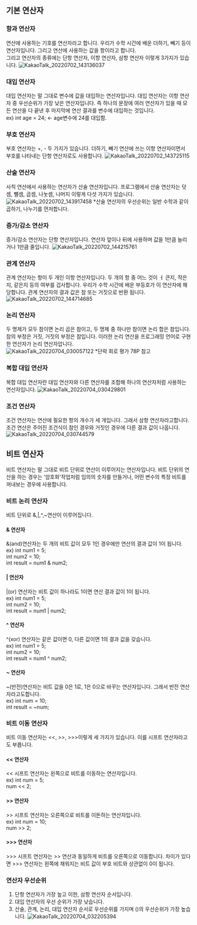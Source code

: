 ## 기본 연산자
### 항과 연산자
연산에 사용하는 기호를 연산자라고 합니다. 우리가 수학 시간에 배운 더하기, 빼기 등이 연산자입니다. 그리고 연산에 사용하는 값을 항이라고 합니다.<br>
그리고 연산자의 종류에는 단항 연산자, 이항 연산자, 삼항 연산자 이렇게 3가지가 있습니다.
![KakaoTalk_20220702_143136037](https://user-images.githubusercontent.com/108391517/176987923-9ee954b9-3a17-4e2d-8f87-a5ad522190a4.jpg)
### 대입 연산자
대입 연산자는 말 그대로 변수에 값을 대입하는 연산자입니다. 대입 연산자는 이항 연산자 중 우선순위가 가장 낮은 연산자입니다. 즉 하나의 문장에 여러 연산자가 있을 때 모든 연산을 다 끝낸 후 마지막에 연산 결과를 변수에 대입하는 것입니다.<br>
ex) int age = 24; <- age변수에 24를 대입함.
### 부호 연산자
부호 연산자는 +, - 두 가지가 있습니다. 더하기, 빼기 연산에 쓰는 이항 연산자이면서 부호를 나타내는 단항 연산자로도 사용합니다.
![KakaoTalk_20220702_143725115](https://user-images.githubusercontent.com/108391517/176988080-1b7e3600-207d-431c-ad08-227c8d714c12.jpg)
### 산술 연산자
사칙 연산에서 사용하는 연산자가 산술 연산자입니다. 프로그램에서 산술 연산자는 덧셈, 뺄셈, 곱셈, 나눗셈, 나머지 이렇게 다섯 가지가 있습니다.
![KakaoTalk_20220702_143917458](https://user-images.githubusercontent.com/108391517/176988128-f610c7c8-d2b0-4cc7-b55d-5f820d8bd054.jpg)
*산술 연산자의 우선순위는 일반 수학과 같이 곱하기, 나누기를 먼저합니다.
### 증가/감소 연산자
증가/감소 연산자는 단항 연산자입니다. 연산자 앞이나 뒤에 사용하며 값을 1만큼 늘리거나 1만큼 줄입니다. 
![KakaoTalk_20220702_144215761](https://user-images.githubusercontent.com/108391517/176988198-f1f05fc3-a59a-45a8-8e44-6b6e27b4c0ea.jpg)
### 관계 연산자
관계 연산자는 항이 두 개인 이항 연산자입니다. 두 개의 항 중 어느 것이 ㅓ 큰지, 작은지, 같은지 등의 여부를 겁사합니다. 우리가 수학 시간에 배운 부등호가 이 연산자에 해당합니다. 관계 연산자의 결과 값은 참 또는 거짓으로 반환 됩니다.
![KakaoTalk_20220702_144714685](https://user-images.githubusercontent.com/108391517/176988318-0bb66e64-dd57-46c7-8aac-0dbf0634f611.jpg)
### 논리 연산자
두 명제가 모두 참이면 논리 곱은 참이고, 두 명제 중 하나만 참이면 논리 합은 참입니다. 참의 부정은 거짓, 거짓의 부정은 참입니다. 이러한 논리 연산을 프로그래밍 언어로 구현한 연산자가 논리 연산자압니다.<br>
![KakaoTalk_20220704_030057122](https://user-images.githubusercontent.com/108391517/177051849-4ca92b9d-a28a-442f-a940-193ba00aa548.jpg)
*단락 회로 평가 78P 참고
### 복합 대입 연산자
복합 대입 연산자란 대입 연산자와 다른 연산자를 조합해 하나의 연산자처럼 사용하는 연산자입니다.
![KakaoTalk_20220704_030429801](https://user-images.githubusercontent.com/108391517/177051941-314dbd58-5d93-4f4d-83f4-f3e64ca39c29.jpg)
### 조건 연산자
조건 연산자는 연산에 필요한 항의 개수가 세 개입니다. 그래서 삼항 연산자라고합니다. 조건 연산은 주어진 조건식이 참인 경우와 거짓인 경우에 다른 결과 값이 나옵니다.
![KakaoTalk_20220704_030744579](https://user-images.githubusercontent.com/108391517/177052024-0891b9db-11e0-4ff6-8ee2-bb0c3b991d25.jpg)
## 비트 연산자
비트 연산자는 말 그대로 비트 단위로 연산이 이루어지는 연산자입니다. 비트 단위의 연산을 하는 경우는 '암호화'작업처럼 임의의 숫자를 만들거나, 어떤 변수의 특정 비트를 꺼내보는 경우에 사용합니다.
### 비트 논리 연산자
비트 단위로 &,|,^,~연산이 이루어집니다.
#### & 연산자
&(and)연산자는 두 개의 비트 값이 모두 1인 경우에만 연산의 결과 값이 1이 됩니다.<br>
ex) int num1 = 5;<br>
    int num2 = 10;<br>
    int result = num1 & num2;<br>
#### | 연산자
|(or) 연산자는 비트 값이 하나라도 1이면 연산 결과 값이 1이 됩니다.<br>
ex) int num1 = 5;<br>
    int num2 = 10;<br>
    int result = num1 | num2;<br>
#### ^ 연산자
^(xor) 연산자는 같은 값이면 0, 다른 값이면 1의 결과 값을 갖습니다.<br>
ex) int num1 = 5;<br>
    int num2 = 10;<br>
    int result = num1 ^ num2;<br>
#### ~ 연산자
~(반전)연산자는 비트 값을 0은 1로, 1은 0으로 바꾸는 연산자입니다. 그래서 반전 연산자라고도합니다.<br>
ex) int num = 10;<br>
    int result = ~num;<br>
### 비트 이동 연산자
비트 이동 연산자는 <<, >>, >>>이렇게 세 가지가 있습니다. 이를 시프트 연산자라고도 부릅니다.
#### << 연산자
<< 시프트 연산자는 왼쪽으로 비트를 이동하는 연산자입니다.<br>
ex)   int num = 5;<br>
      num << 2;<br>
#### >> 연산자
\>> 시프트 연산자는 오른쪽으로 비트를 이돈하는 연산자입니다.<br>
ex)   int num = 10;<br>
      num \>> 2;<br>
#### >>> 연산자
\>>> 시프트 연산자는 >> 연산과 동일하게 비트를 오른쪽으로 이동합니다. 차이가 있다면 >>> 연산자는 왼쪽에 채워지는 비트 값이 부호 비트와 상관없이 0이 됩니다.
### 연산자 우선순위
1. 단항 연산자가 가장 높고 이한, 삼항 연산자 순서입니다.
2. 대입 연산자의 우선 순위가 가장 낮습니다.
3. 산술, 관계, 논리, 대입 연산자 순서로 우선순위를 가지며 ()의 우선순위가 가장 높습니다.
![KakaoTalk_20220704_032205394](https://user-images.githubusercontent.com/108391517/177052478-bb2f99a2-61e8-4417-98b0-75fd46702b0c.jpg)







